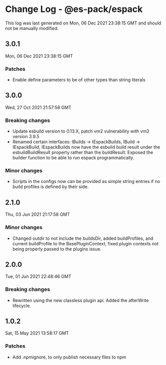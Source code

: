 # Change Log - @es-pack/espack

This log was last generated on Mon, 06 Dec 2021 23:38:15 GMT and should not be manually modified.

## 3.0.1
Mon, 06 Dec 2021 23:38:15 GMT

### Patches

- Enable define parameters to be of other types than string literals

## 3.0.0
Wed, 27 Oct 2021 21:57:58 GMT

### Breaking changes

- Update esbuild version to 0.13.X, patch vm2 vulnerability with vm2 version 3.9.5
- Renamed certain interfaces: IBuilds -> IEspackBuilds, IBuild -> IEspackBuild, IEspackBuilds now have the esbuild build result under the esbuildBuildResult property rather than the buildResult. Exposed the builder function to be able to run espack programmatically.

### Minor changes

- Scripts in the configs now can be provided as simple string entries if no build profiles is defined by their side.

## 2.1.0
Thu, 03 Jun 2021 21:17:58 GMT

### Minor changes

- Changed outdir to not include the buildsDir, added buildProfiles, and current buildProfile to the BasePluginContext, fixed plugin contexts not being properly passed to the plugins issue.

## 2.0.0
Tue, 01 Jun 2021 22:48:46 GMT

### Breaking changes

- Rewritten using the new classless plugin api. Added the afterWrite lifecycle.

## 1.0.2
Sat, 15 May 2021 13:58:17 GMT

### Patches

- Add .npmignore, to only publish necessary files to npm

